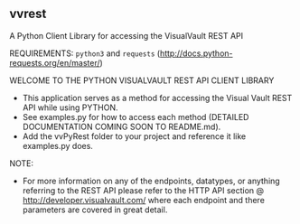 ## vvrest
A Python Client Library for accessing the VisualVault REST API

REQUIREMENTS:
`python3` and `requests` (http://docs.python-requests.org/en/master/)

WELCOME TO THE PYTHON VISUALVAULT REST API CLIENT LIBRARY

* This application serves as a method for accessing the Visual Vault REST API while using PYTHON.
* See examples.py for how to access each method (DETAILED DOCUMENTATION COMING SOON TO README.md).
* Add the vvPyRest folder to your project and reference it like examples.py does.

NOTE:

* For more information on any of the endpoints, datatypes, or anything referring to the REST API please refer to the 
HTTP API section @ http://developer.visualvault.com/ where each endpoint and there parameters are covered in great detail.
